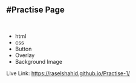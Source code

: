 <h2>#Practise Page</h2> </br>
<ul>
  <li>html</li>
  <li>css</li>
  <li>Button</li>
  <li>Overlay</li>
  <li>Background Image</li>
</ul>

Live Link: https://raselshahid.github.io/Practise-1/
